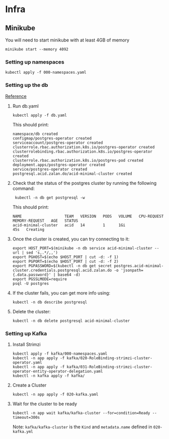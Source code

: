 # Infra

## Minikube

You will need to start minikube with at least 4GB of memory

```shell
minikube start --memory 4092
```
### Setting up namespaces

```
kubectl apply -f 000-namespaces.yaml
```

### Setting up the db

[Reference](https://postgres-operator.readthedocs.io/en/latest/quickstart/)

1. Run db.yaml

	```
	kubectl apply -f db.yaml
	```

	This should print:

	```
	namespace/db created
	configmap/postgres-operator created
	serviceaccount/postgres-operator created
	clusterrole.rbac.authorization.k8s.io/postgres-operator created
	clusterrolebinding.rbac.authorization.k8s.io/postgres-operator created
	clusterrole.rbac.authorization.k8s.io/postgres-pod created
	deployment.apps/postgres-operator created
	service/postgres-operator created
	postgresql.acid.zalan.do/acid-minimal-cluster created
	```

2. Check that the status of the postgres cluster by running the following command:

	```
	 kubectl -n db get postgresql -w
	```

	This should print:

	```
	NAME                   TEAM   VERSION   PODS   VOLUME   CPU-REQUEST   MEMORY-REQUEST   AGE   STATUS
	acid-minimal-cluster   acid   14        1      1Gi                                     45s   Creating
	```

3. Once the cluster is created, you can try connecting to it:

	```
	export HOST_PORT=$(minikube -n db service acid-minimal-cluster --url | sed 's,.*/,,')
	export PGHOST=$(echo $HOST_PORT | cut -d: -f 1)
	export PGPORT=$(echo $HOST_PORT | cut -d: -f 2)
	export PGPASSWORD=$(kubectl -n db get secret postgres.acid-minimal-cluster.credentials.postgresql.acid.zalan.do -o 'jsonpath={.data.password}' | base64 -d)
	export PGSSLMODE=require
	psql -U postgres
	```

4. If the cluster fails, you can get more info using:

	```
	kubectl -n db describe postgresql
	```

5. Delete the cluster:

	```
	kubectl -n db delete postgresql acid-minimal-cluster
	```
### Setting up Kafka

1. Install Strimzi

	```
	kubectl apply -f kafka/000-namespaces.yaml
	kubectl -n app apply -f kafka/020-RoleBinding-strimzi-cluster-operator.yaml
	kubectl -n app apply -f kafka/031-RoleBinding-strimzi-cluster-operator-entity-operator-delegation.yaml 
	kubectl -n kafka apply -f kafka/
	```

2. Create a Cluster

	```
	kubectl -n app apply -f 020-kafka.yaml
	```

3. Wait for the cluster to be ready

	```
	kubectl -n app wait kafka/kafka-cluster --for=condition=Ready --timeout=300s
	```
	Note: `kafka/kafka-cluster` is the `Kind` and `metadata.name` defined in `020-kafka.yml` 